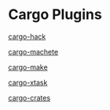# Cargo Plugins

[cargo-hack][cargo-hack]

[cargo-machete][cargo-machete]

[cargo-make][cargo-make]

[cargo-xtask][cargo-xtask]

[cargo-crates][cargo-crates]

[cargo-crates]: https://github.com/ThePuzzlemaker/cargo-crates
[cargo-hack]: https://github.com/taiki-e/cargo-hack
[cargo-machete]: https://github.com/bnjbvr/cargo-machete
[cargo-make]: https://github.com/sagiegurari/cargo-make
[cargo-xtask]: https://github.com/matklad/cargo-xtask
